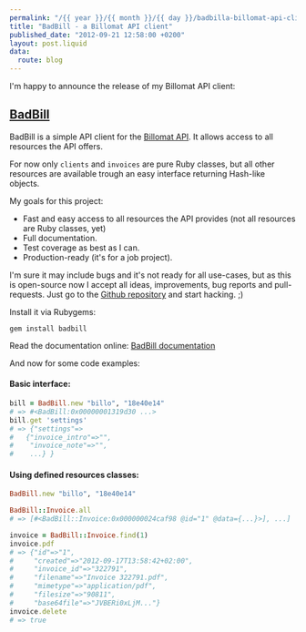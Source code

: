 ```yaml
---
permalink: "/{{ year }}/{{ month }}/{{ day }}/badbilla-billomat-api-client"
title: "BadBill - a Billomat API client"
published_date: "2012-09-21 12:58:00 +0200"
layout: post.liquid
data:
  route: blog
---
```

I'm happy to announce the release of my Billomat API client:

## [BadBill][repo]

BadBill is a simple API client for the [Billomat API][apidocu].
It allows access to all resources the API offers.

For now only `clients` and `invoices` are pure Ruby classes, but all other resources are available trough an easy interface returning Hash-like objects.

My goals for this project:

* Fast and easy access to all resources the API provides
  (not all resources are Ruby classes, yet)
* Full documentation.
* Test coverage as best as I can.
* Production-ready (it's for a job project).

I'm sure it may include bugs and it's not ready for all use-cases,
but as this is open-source now I accept all ideas, improvements, bug reports and pull-requests.
Just go to the [Github repository][repo] and start hacking. ;)

Install it via Rubygems:

    gem install badbill

Read the documentation online: [BadBill documentation](http://rubydoc.info/github/badboy/badbill/master/frames)

And now for some code examples:

#### Basic interface:

~~~ruby
bill = BadBill.new "billo", "18e40e14"
# => #<BadBill:0x00000001319d30 ...>
bill.get 'settings'
# => {"settings"=>
#   {"invoice_intro"=>"",
#    "invoice_note"=>"",
#    ...} }
~~~

#### Using defined resources classes:

~~~ruby
BadBill.new "billo", "18e40e14"

BadBill::Invoice.all
# => [#<BadBill::Invoice:0x000000024caf98 @id="1" @data={...}>], ...]

invoice = BadBill::Invoice.find(1)
invoice.pdf
# => {"id"=>"1",
#     "created"=>"2012-09-17T13:58:42+02:00",
#     "invoice_id"=>"322791",
#     "filename"=>"Invoice 322791.pdf",
#     "mimetype"=>"application/pdf",
#     "filesize"=>"90811",
#     "base64file"=>"JVBERi0xLjM..."}
invoice.delete
# => true
~~~

[repo]: https://github.com/badboy/badbill
[apidocu]: http://www.billomat.com/en/api/
